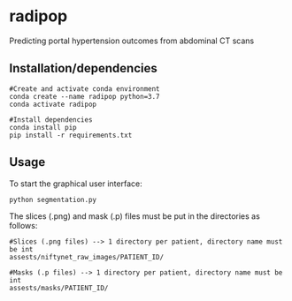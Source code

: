 # radipop
Predicting portal hypertension outcomes from abdominal CT scans


## Installation/dependencies 
    #Create and activate conda environment 
    conda create --name radipop python=3.7
    conda activate radipop 

    #Install dependencies 
    conda install pip 
    pip install -r requirements.txt
    
    
## Usage
To start the graphical user interface: 

    python segmentation.py 
    
The slices (.png) and mask (.p) files must be put in the directories as follows: 

    #Slices (.png files) --> 1 directory per patient, directory name must be int
    assests/niftynet_raw_images/PATIENT_ID/
    
    #Masks (.p files) --> 1 directory per patient, directory name must be int
    assests/masks/PATIENT_ID/
    
        
